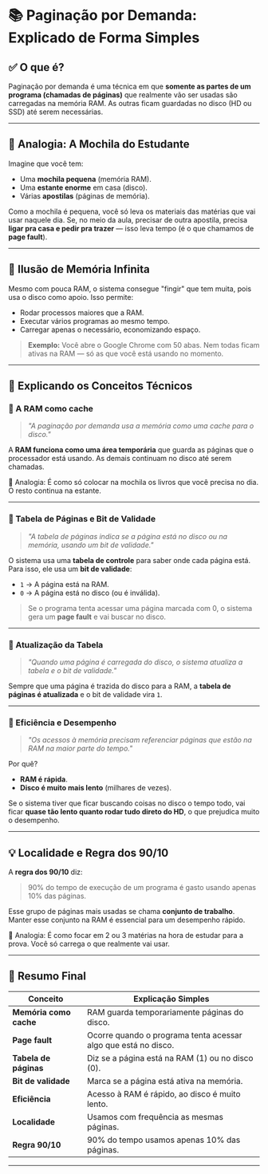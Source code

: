 # 📚 Paginação por Demanda: Explicado de Forma Simples

## ✅ O que é?

Paginação por demanda é uma técnica em que **somente as partes de um programa (chamadas de páginas)** que realmente vão ser usadas são carregadas na memória RAM. As outras ficam guardadas no disco (HD ou SSD) até serem necessárias.

---

## 🎒 Analogia: A Mochila do Estudante

Imagine que você tem:

* Uma **mochila pequena** (memória RAM).
* Uma **estante enorme** em casa (disco).
* Várias **apostilas** (páginas de memória).

Como a mochila é pequena, você só leva os materiais das matérias que vai usar naquele dia. Se, no meio da aula, precisar de outra apostila, precisa **ligar pra casa e pedir pra trazer** — isso leva tempo (é o que chamamos de **page fault**).

---

## 🧠 Ilusão de Memória Infinita

Mesmo com pouca RAM, o sistema consegue "fingir" que tem muita, pois usa o disco como apoio. Isso permite:

* Rodar processos maiores que a RAM.
* Executar vários programas ao mesmo tempo.
* Carregar apenas o necessário, economizando espaço.

> **Exemplo:** Você abre o Google Chrome com 50 abas. Nem todas ficam ativas na RAM — só as que você está usando no momento.

---

## 🧩 Explicando os Conceitos Técnicos

### 📌 A RAM como cache

> *"A paginação por demanda usa a memória como uma cache para o disco."*

A **RAM funciona como uma área temporária** que guarda as páginas que o processador está usando. As demais continuam no disco até serem chamadas.

🔁 Analogia: É como só colocar na mochila os livros que você precisa no dia. O resto continua na estante.

---

### 📌 Tabela de Páginas e Bit de Validade

> *"A tabela de páginas indica se a página está no disco ou na memória, usando um bit de validade."*

O sistema usa uma **tabela de controle** para saber onde cada página está. Para isso, ele usa um **bit de validade**:

* `1` → A página está na RAM.
* `0` → A página está no disco (ou é inválida).

> Se o programa tenta acessar uma página marcada com 0, o sistema gera um **page fault** e vai buscar no disco.

---

### 📌 Atualização da Tabela

> *"Quando uma página é carregada do disco, o sistema atualiza a tabela e o bit de validade."*

Sempre que uma página é trazida do disco para a RAM, a **tabela de páginas é atualizada** e o bit de validade vira `1`.

---

### 📌 Eficiência e Desempenho

> *"Os acessos à memória precisam referenciar páginas que estão na RAM na maior parte do tempo."*

Por quê?

* **RAM é rápida**.
* **Disco é muito mais lento** (milhares de vezes).

Se o sistema tiver que ficar buscando coisas no disco o tempo todo, vai ficar **quase tão lento quanto rodar tudo direto do HD**, o que prejudica muito o desempenho.

---

## 💡 Localidade e Regra dos 90/10

A **regra dos 90/10** diz:

> 90% do tempo de execução de um programa é gasto usando apenas 10% das páginas.

Esse grupo de páginas mais usadas se chama **conjunto de trabalho**. Manter esse conjunto na RAM é essencial para um desempenho rápido.

🎒 Analogia: É como focar em 2 ou 3 matérias na hora de estudar para a prova. Você só carrega o que realmente vai usar.

---

## 🧾 Resumo Final

| Conceito               | Explicação Simples                                             |
| ---------------------- | -------------------------------------------------------------- |
| **Memória como cache** | RAM guarda temporariamente páginas do disco.                   |
| **Page fault**         | Ocorre quando o programa tenta acessar algo que está no disco. |
| **Tabela de páginas**  | Diz se a página está na RAM (1) ou no disco (0).               |
| **Bit de validade**    | Marca se a página está ativa na memória.                       |
| **Eficiência**         | Acesso à RAM é rápido, ao disco é muito lento.                 |
| **Localidade**         | Usamos com frequência as mesmas páginas.                       |
| **Regra 90/10**        | 90% do tempo usamos apenas 10% das páginas.                    |

---

